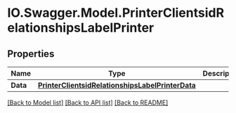 # IO.Swagger.Model.PrinterClientsidRelationshipsLabelPrinter
## Properties

Name | Type | Description | Notes
------------ | ------------- | ------------- | -------------
**Data** | [**PrinterClientsidRelationshipsLabelPrinterData**](PrinterClientsidRelationshipsLabelPrinterData.md) |  | [optional] 

[[Back to Model list]](../README.md#documentation-for-models) [[Back to API list]](../README.md#documentation-for-api-endpoints) [[Back to README]](../README.md)

